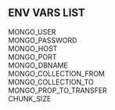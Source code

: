 ## ENV VARS LIST

MONGO_USER \
MONGO_PASSWORD \
MONGO_HOST \
MONGO_PORT \
MONGO_DBNAME \
MONGO_COLLECTION_FROM \
MONGO_COLLECTION_TO \
MONGO_PROP_TO_TRANSFER \
CHUNK_SIZE